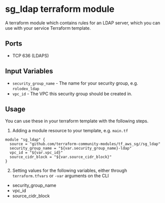 sg_ldap terraform module
=======================

A terraform module which contains rules for an LDAP server, which
you can use with your service Terraform template.

Ports
-----
- TCP 636 (LDAPS)


Input Variables
---------------

- `security_group_name` - The name for your security group, e.g. `rolodex_ldap`
- `vpc_id` - The VPC this security group should be created in.

Usage
-----

You can use these in your terraform template with the following steps.

1. Adding a module resource to your template, e.g. `main.tf`

```
module "sg_ldap" {
  source = "github.com/terraform-community-modules/tf_aws_sg//sg_ldap"
  security_group_name = "${var.security_group_name}-ldap"
  vpc_id = "${var.vpc_id}"
  source_cidr_block = "${var.source_cidr_block}"
}
```

2. Setting values for the following variables, either through `terraform.tfvars` or `-var` arguments on the CLI

- security_group_name
- vpc_id
- source_cidr_block

